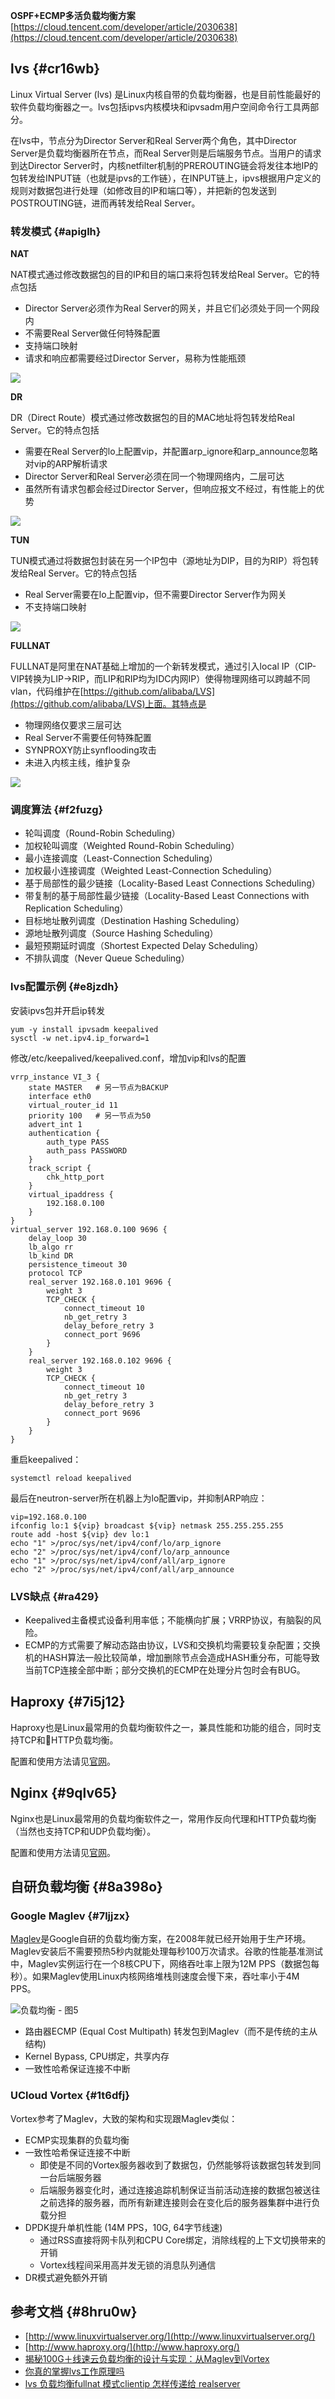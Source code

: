 **OSPF+ECMP多活负载均衡方案**[https://cloud.tencent.com/developer/article/2030638](https://cloud.tencent.com/developer/article/2030638)



## lvs {#cr16wb}

Linux Virtual Server \(lvs\) 是Linux内核自带的负载均衡器，也是目前性能最好的软件负载均衡器之一。lvs包括ipvs内核模块和ipvsadm用户空间命令行工具两部分。

在lvs中，节点分为Director Server和Real Server两个角色，其中Director Server是负载均衡器所在节点，而Real Server则是后端服务节点。当用户的请求到达Director Server时，内核netfilter机制的PREROUTING链会将发往本地IP的包转发给INPUT链（也就是ipvs的工作链），在INPUT链上，ipvs根据用户定义的规则对数据包进行处理（如修改目的IP和端口等），并把新的包发送到POSTROUTING链，进而再转发给Real Server。

### 转发模式 {#apiglh}

**NAT**

NAT模式通过修改数据包的目的IP和目的端口来将包转发给Real Server。它的特点包括

* Director Server必须作为Real Server的网关，并且它们必须处于同一个网段内
* 不需要Real Server做任何特殊配置
* 支持端口映射
* 请求和响应都需要经过Director Server，易称为性能瓶颈

![](/assets/network-vnetwork-linuxnet-lvsnat1.png)

**DR**

DR（Direct Route）模式通过修改数据包的目的MAC地址将包转发给Real Server。它的特点包括

* 需要在Real Server的lo上配置vip，并配置arp\_ignore和arp\_announce忽略对vip的ARP解析请求
* Director Server和Real Server必须在同一个物理网络内，二层可达
* 虽然所有请求包都会经过Director Server，但响应报文不经过，有性能上的优势

![](/assets/network-vnetwork-linuxnet-lvstun1.png)

**TUN**

TUN模式通过将数据包封装在另一个IP包中（源地址为DIP，目的为RIP）将包转发给Real Server。它的特点包括

* Real Server需要在lo上配置vip，但不需要Director Server作为网关
* 不支持端口映射

![](/assets/network-vnetwork-llinuxnet-lvstun2.png)

**FULLNAT**

FULLNAT是阿里在NAT基础上增加的一个新转发模式，通过引入local IP（CIP-VIP转换为LIP-&gt;RIP，而LIP和RIP均为IDC内网IP）使得物理网络可以跨越不同vlan，代码维护在[https://github.com/alibaba/LVS](https://github.com/alibaba/LVS)上面。其特点是

* 物理网络仅要求三层可达
* Real Server不需要任何特殊配置
* SYNPROXY防止synflooding攻击
* 未进入内核主线，维护复杂

![](/assets/network-vnetwork-linuxnet-lvsfullnat1.png)

### 调度算法 {#f2fuzg}

* 轮叫调度（Round-Robin Scheduling）
* 加权轮叫调度（Weighted Round-Robin Scheduling）
* 最小连接调度（Least-Connection Scheduling）
* 加权最小连接调度（Weighted Least-Connection Scheduling）
* 基于局部性的最少链接（Locality-Based Least Connections Scheduling）
* 带复制的基于局部性最少链接（Locality-Based Least Connections with Replication Scheduling）
* 目标地址散列调度（Destination Hashing Scheduling）
* 源地址散列调度（Source Hashing Scheduling）
* 最短预期延时调度（Shortest Expected Delay Scheduling）
* 不排队调度（Never Queue Scheduling）

### lvs配置示例 {#e8jzdh}

安装ipvs包并开启ip转发

```
yum -y install ipvsadm keepalived
sysctl -w net.ipv4.ip_forward=1
```

修改/etc/keepalived/keepalived.conf，增加vip和lvs的配置

```
vrrp_instance VI_3 {
    state MASTER   # 另一节点为BACKUP
    interface eth0
    virtual_router_id 11
    priority 100   # 另一节点为50
    advert_int 1
    authentication {
        auth_type PASS
        auth_pass PASSWORD
    }
    track_script {
        chk_http_port
    }
    virtual_ipaddress {
        192.168.0.100
    }
}
virtual_server 192.168.0.100 9696 {
    delay_loop 30
    lb_algo rr
    lb_kind DR
    persistence_timeout 30
    protocol TCP
    real_server 192.168.0.101 9696 {
        weight 3
        TCP_CHECK {
            connect_timeout 10
            nb_get_retry 3
            delay_before_retry 3
            connect_port 9696
        }
    }
    real_server 192.168.0.102 9696 {
        weight 3
        TCP_CHECK {
            connect_timeout 10
            nb_get_retry 3
            delay_before_retry 3
            connect_port 9696
        }
    }
}
```

重启keepalived：

```
systemctl reload keepalived
```

最后在neutron-server所在机器上为lo配置vip，并抑制ARP响应：

```
vip=192.168.0.100
ifconfig lo:1 ${vip} broadcast ${vip} netmask 255.255.255.255
route add -host ${vip} dev lo:1
echo "1" >/proc/sys/net/ipv4/conf/lo/arp_ignore
echo "2" >/proc/sys/net/ipv4/conf/lo/arp_announce
echo "1" >/proc/sys/net/ipv4/conf/all/arp_ignore
echo "2" >/proc/sys/net/ipv4/conf/all/arp_announce
```

### LVS缺点 {#ra429}

* Keepalived主备模式设备利用率低；不能横向扩展；VRRP协议，有脑裂的风险。
* ECMP的方式需要了解动态路由协议，LVS和交换机均需要较复杂配置；交换机的HASH算法一般比较简单，增加删除节点会造成HASH重分布，可能导致当前TCP连接全部中断；部分交换机的ECMP在处理分片包时会有BUG。

## Haproxy {#7i5j12}

Haproxy也是Linux最常用的负载均衡软件之一，兼具性能和功能的组合，同时支持TCP和HTTP负载均衡。

配置和使用方法请见[官网](http://www.haproxy.org/)。

## Nginx {#9qlv65}

Nginx也是Linux最常用的负载均衡软件之一，常用作反向代理和HTTP负载均衡（当然也支持TCP和UDP负载均衡）。

配置和使用方法请见[官网](https://nginx.org/en/)。

## 自研负载均衡 {#8a398o}

### Google Maglev {#7ljjzx}

[Maglev](https://research.google.com/pubs/pub44824.html)是Google自研的负载均衡方案，在2008年就已经开始用于生产环境。Maglev安装后不需要预热5秒内就能处理每秒100万次请求。谷歌的性能基准测试中，Maglev实例运行在一个8核CPU下，网络吞吐率上限为12M PPS（数据包每秒）。如果Maglev使用Linux内核网络堆栈则速度会慢下来，吞吐率小于4M PPS。

![](https://static.sitestack.cn/projects/sdn-handbook/linux/images/maglev.png "负载均衡 - 图5")

* 路由器ECMP \(Equal Cost Multipath\) 转发包到Maglev（而不是传统的主从结构\)
* Kernel Bypass, CPU绑定，共享内存
* 一致性哈希保证连接不中断

### UCloud Vortex {#1t6dfj}

Vortex参考了Maglev，大致的架构和实现跟Maglev类似：

* ECMP实现集群的负载均衡
* 一致性哈希保证连接不中断
  * 即使是不同的Vortex服务器收到了数据包，仍然能够将该数据包转发到同一台后端服务器
  * 后端服务器变化时，通过连接追踪机制保证当前活动连接的数据包被送往之前选择的服务器，而所有新建连接则会在变化后的服务器集群中进行负载分担
* DPDK提升单机性能 \(14M PPS，10G, 64字节线速\)
  * 通过RSS直接将网卡队列和CPU Core绑定，消除线程的上下文切换带来的开销
  * Vortex线程间采用高并发无锁的消息队列通信
* DR模式避免额外开销

## 参考文档 {#8hru0w}

* [http://www.linuxvirtualserver.org/](http://www.linuxvirtualserver.org/)
* [http://www.haproxy.org/](http://www.haproxy.org/)
* [揭秘100G＋线速云负载均衡的设计与实现：从Maglev到Vortex](https://mp.weixin.qq.com/s?src=3&timestamp=1495372816&ver=1&signature=ifj0PRCsXKHVPiVcl-dNxhSlKKKcX6hwO1rz-hbipIrL2weMxHv0bSysMyY-yB-AXJrUZix9kjQCpvsRJnxF1grXi*O6nZZjaUFFEdA6ROfgicdAvfEFDM4-i42kY*58X1UmOW8WUoQqc6b8iEuUVw==)
* [你真的掌握lvs工作原理吗](https://mp.weixin.qq.com/s?__biz=MzA3OTgyMDcwNg%3D%3D&idx=1&mid=2650625837&sn=2b86df07eabba8ff2035583913a0ef41)
* [lvs 负载均衡fullnat 模式clientip 怎样传递给 realserver](http://wangxuemin.github.io/2015/07/26/lvs%20%E8%B4%9F%E8%BD%BD%E5%9D%87%E8%A1%A1fullnat%20%E6%A8%A1%E5%BC%8Fclientip%20%E6%80%8E%E6%A0%B7%E4%BC%A0%E9%80%92%E7%BB%99%20realserver/)



